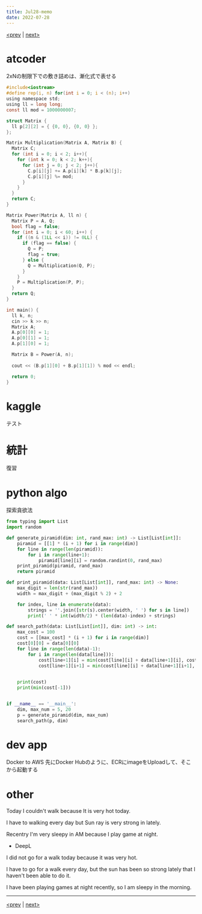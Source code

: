 ```yaml
---
title: Jul28-memo 
date: 2022-07-28 
---
```


[<prev](https://idekworks.github.io/TechnicalMemo/2022/07/27/Jul27.html) | [next>](https://idekworks.github.io/TechnicalMemo/2022/07/29/Jul29.html) 

# atcoder
2xNの制限下での敷き詰めは、漸化式で表せる

```c
#include<iostream>
#define rep(i, n) for(int i = 0; i < (n); i++)
using namespace std;
using ll = long long;
const ll mod = 1000000007;

struct Matrix {
  ll p[2][2] = { {0, 0}, {0, 0} };
};

Matrix Multiplication(Matrix A, Matrix B) {
  Matrix C;
  for (int i = 0; i < 2; i++){
    for (int k = 0; k < 2; k++){
      for (int j = 0; j < 2; j++){
        C.p[i][j] += A.p[i][k] * B.p[k][j];
        C.p[i][j] %= mod;
      }
    }
  }
  return C;
}

Matrix Power(Matrix A, ll n) {
  Matrix P = A, Q;
  bool flag = false;
  for (int i = 0; i < 60; i++) {
    if ((n & (1LL << i)) != 0LL) {
      if (flag == false) {
        Q = P;
        flag = true;
      } else {
        Q = Multiplication(Q, P);
      }
    }
    P = Multiplication(P, P);
  }
  return Q;
}

int main() {
  ll k, n;
  cin >> k >> n;
  Matrix A;
  A.p[0][0] = 1;
  A.p[0][1] = 1;
  A.p[1][0] = 1;

  Matrix B = Power(A, n);
  
  cout << (B.p[1][0] + B.p[1][1]) % mod << endl;

  return 0;
}
```

# kaggle
テスト

# 統計
復習

# python algo
探索貪欲法

```python
from typing import List
import random

def generate_piramid(dim: int, rand_max: int) -> List[List[int]]:
    piramid = [[1] * (i + 1) for i in range(dim)]
    for line in range(len(piramid)):
        for i in range(line+1):
            piramid[line][i] = random.randint(0, rand_max)
    print_piramid(piramid, rand_max)
    return piramid

def print_piramid(data: List[List[int]], rand_max: int) -> None:
    max_digit = len(str(rand_max))
    width = max_digit + (max_digit % 2) + 2

    for index, line in enumerate(data):
        strings = ''.join([str(s).center(width, ' ') for s in line])
        print(' ' * int(width/2) * (len(data)-index) + strings)

def search_path(data: List[List[int]], dim: int) -> int:
    max_cost = 100
    cost = [[max_cost] * (i + 1) for i in range(dim)]
    cost[0][0] = data[0][0]
    for line in range(len(data)-1):
        for i in range(len(data[line])):
            cost[line+1][i] = min(cost[line][i] + data[line+1][i], cost[line+1][i])
            cost[line+1][i+1] = min(cost[line][i] + data[line+1][i+1], cost[line+1][i+1])
            

    print(cost)
    print(min(cost[-1]))


if __name__ == '__main__':
    dim, max_num = 5, 20
    p = generate_piramid(dim, max_num)
    search_path(p, dim)
```

# dev app
Docker to AWS
先にDocker Hubのように、ECRにimageをUploadして、そこから起動する

# other

Today I couldn't walk because It is very hot today.

I have to walking every day but Sun ray is very strong in lately.

Recentry I'm very sleepy in AM because I play game at night.

- DeepL

I did not go for a walk today because it was very hot.

I have to go for a walk every day, but the sun has been so strong lately that I haven't been able to do it.

I have been playing games at night recently, so I am sleepy in the morning.

***

[<prev](https://idekworks.github.io/TechnicalMemo/2022/07/27/Jul27.html) | [next>](https://idekworks.github.io/TechnicalMemo/2022/07/29/Jul29.html)

